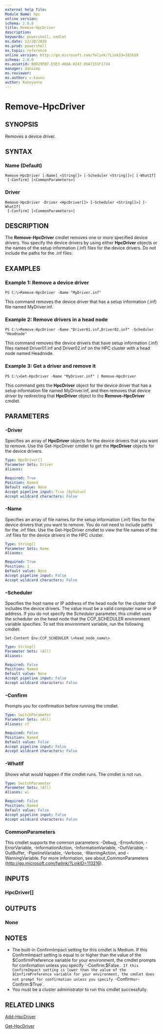 ```yaml
---
external help file:
Module Name: hpc
online version:
schema: 2.0.0
title: Remove-HpcDriver
description:
keywords: powershell, cmdlet
ms.date: 12/20/2016
ms.prod: powershell
ms.topic: reference
online version: http://go.microsoft.com/fwlink/?LinkId=182659
schema: 2.0.0
ms.assetid: B0D29FB7-E5E3-466A-8247-05A7151F1734
manager: dansimp
ms.reviewer:
ms.author: v-kaunu
author: Kateyanne
---
```


# Remove-HpcDriver

## SYNOPSIS
Removes a device driver.

## SYNTAX

### Name (Default)
```
Remove-HpcDriver [-Name] <String[]> [-Scheduler <String[]>] [-WhatIf]
 [-Confirm] [<CommonParameters>]
```

### Driver
```
Remove-HpcDriver -Driver <HpcDriver[]> [-Scheduler <String[]>] [-WhatIf]
 [-Confirm] [<CommonParameters>]
```

## DESCRIPTION
The **Remove-HpcDriver** cmdlet removes one or more specified device drivers.
You specify the device drivers by using either **HpcDriver** objects or the names of the setup information (.inf) files for the device drivers.
Do not include the paths for the .inf files.

## EXAMPLES

### Example 1: Remove a device driver
```
PS C:\>Remove-HpcDriver -Name "MyDriver.inf"
```

This command removes the device driver that has a setup information (.inf) file named MyDriver.inf.

### Example 2: Remove drivers in a head node
```
PS C:\>Remove-HpcDriver -Name "Driver01.inf,Driver02.inf" -Scheduler "Headnode"
```

This command removes the device drivers that have setup information (.inf) files named Driver01.inf and Driver02.inf on the HPC cluster with a head node named Headnode.

### Example 3: Get a driver and remove it
```
PS C:\>Get-HpcDriver -Name "MyDriver.inf" | Remove-HpcDriver
```

This command gets the **HpcDriver** object for the device driver that has a setup information file named MyDriver.inf, and then removes that device driver by redirecting that **HpcDriver** object to the **Remove-HpcDriver** cmdlet.

## PARAMETERS

### -Driver
Specifies an array of **HpcDriver** objects for the device drivers that you want to remove.
Use the Get-HpcDriver cmdlet to get the **HpcDriver** objects for the device drivers.

```yaml
Type: HpcDriver[]
Parameter Sets: Driver
Aliases:

Required: True
Position: Named
Default value: None
Accept pipeline input: True (ByValue)
Accept wildcard characters: False
```

### -Name
Specifies an array of file names for the setup information (.inf) files for the device drivers that you want to remove.
You do not need to include paths for the .inf files.
Use the Get-HpcDriver cmdlet to view the file names of the .inf files for the device drivers in the HPC cluster.

```yaml
Type: String[]
Parameter Sets: Name
Aliases:

Required: True
Position: 1
Default value: None
Accept pipeline input: False
Accept wildcard characters: False
```

### -Scheduler
Specifies the host name or IP address of the head node for the cluster that includes the device drivers.
The value must be a valid computer name or IP address.
If you do not specify the *Scheduler* parameter, this cmdlet uses the scheduler on the head node that the CCP_SCHEDULER environment variable specifies.
To set this environment variable, run the following cmdlet:

`Set-Content Env:CCP_SCHEDULER \<head_node_name\>`

```yaml
Type: String[]
Parameter Sets: (All)
Aliases:

Required: False
Position: Named
Default value: None
Accept pipeline input: False
Accept wildcard characters: False
```

### -Confirm
Prompts you for confirmation before running the cmdlet.

```yaml
Type: SwitchParameter
Parameter Sets: (All)
Aliases: cf

Required: False
Position: Named
Default value: False
Accept pipeline input: False
Accept wildcard characters: False
```

### -WhatIf
Shows what would happen if the cmdlet runs.
The cmdlet is not run.

```yaml
Type: SwitchParameter
Parameter Sets: (All)
Aliases: wi

Required: False
Position: Named
Default value: False
Accept pipeline input: False
Accept wildcard characters: False
```

### CommonParameters
This cmdlet supports the common parameters: -Debug, -ErrorAction, -ErrorVariable, -InformationAction, -InformationVariable, -OutVariable, -OutBuffer, -PipelineVariable, -Verbose, -WarningAction, and -WarningVariable. For more information, see about_CommonParameters (http://go.microsoft.com/fwlink/?LinkID=113216).

## INPUTS

### HpcDriver[]

## OUTPUTS

### None

## NOTES
* The built-in ConfirmImpact setting for this cmdlet is Medium. If this ConfirmImpact setting is equal to or higher than the value of the $ConfirmPreference variable for your environment, the cmdlet prompts for confirmation unless you specify `-Confirm:$False`. If this ConfirmImpact setting is lower than the value of the $ConfirmPreference variable for your environment, the cmdlet does not prompt for confirmation unless you specify `-Confirm` or `-Confirm:$True`.
* You must be a cluster administrator to run this cmdlet successfully.

## RELATED LINKS

[Add-HpcDriver](./Add-HpcDriver.md)

[Get-HpcDriver](./Get-HpcDriver.md)
